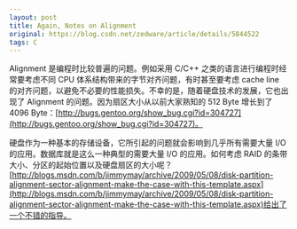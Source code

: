 ```yaml
---
layout: post
title: Again, Notes on Alignment
original: https://blog.csdn.net/zedware/article/details/5844522
tags: C
---
```


Alignment 是编程时比较普遍的问题。例如采用 C/C++ 之类的语言进行编程时经常要考虑不同 CPU 体系结构带来的字节对齐问题，有时甚至要考虑 cache line 的对齐问题，以避免不必要的性能损失。不幸的是，随着硬盘技术的发展，它也出现了 Alignment 的问题。因为扇区大小从以前大家熟知的 512 Byte 增长到了 4096 Byte：[http://bugs.gentoo.org/show_bug.cgi?id=304727](http://bugs.gentoo.org/show_bug.cgi?id=304727)。

硬盘作为一种基本的存储设备，它所引起的问题就会影响到几乎所有需要大量 I/O 的应用。数据库就是这么一种典型的需要大量 I/O 的应用。如何考虑 RAID 的条带大小、分区的起始位置以及硬盘扇区的大小呢？[http://blogs.msdn.com/b/jimmymay/archive/2009/05/08/disk-partition-alignment-sector-alignment-make-the-case-with-this-template.aspx](http://blogs.msdn.com/b/jimmymay/archive/2009/05/08/disk-partition-alignment-sector-alignment-make-the-case-with-this-template.aspx)给出了一个不错的指导。
 
